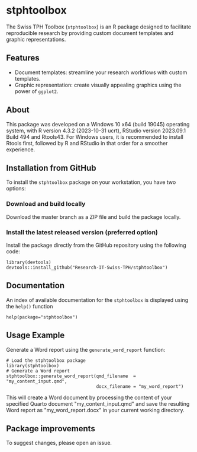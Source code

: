 # stphtoolbox

The Swiss TPH Toolbox (`stphtoolbox`) is an R package designed to facilitate reproducible research by providing custom document templates and graphic representations.

## Features

* Document templates: streamline your research workflows with custom templates.
* Graphic representation: create visually appealing graphics using the power of `ggplot2`.

## About

This package was developed on a Windows 10 x64 (build 19045) operating system, with R version 4.3.2 (2023-10-31 ucrt), RStudio version 2023.09.1 Build 494 and Rtools43.
For Windows users, it is recommended to install Rtools first, followed by R and RStudio in that order for a smoother experience.

## Installation from GitHub

To install the `stphtoolbox` package on your workstation, you have two options:

### Download and build locally

Download the master branch as a ZIP file and build the package locally.

### Install the latest released version (preferred option)

Install the package directly from the GitHub repository using the following code:

```{r}
library(devtools)
devtools::install_github("Research-IT-Swiss-TPH/stphtoolbox")
```

## Documentation

An index of available documentation for the `stphtoolbox` is displayed using the `help()` function

```{r}
help(package="stphtoolbox")
```

## Usage Example

Generate a Word report using the `generate_word_report` function:

```{r}
# Load the stphtoolbox package
library(stphtoolbox)
# Generate a Word report
stphtoolbox::generate_word_report(qmd_filename  = "my_content_input.qmd",
                                  docx_filename = "my_word_report")
```

This will create a Word document by processing the content of your specified Quarto document "my_content_input.qmd" and save the resulting Word report as "my_word_report.docx" in your current working directory.

## Package improvements

To suggest changes, please open an issue.
